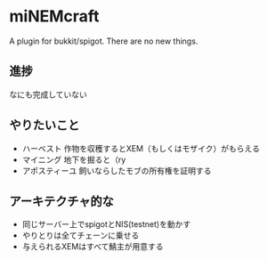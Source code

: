 # miNEMcraft
A plugin for bukkit/spigot.
There are no new things.

## 進捗
なにも完成していない

## やりたいこと
* ハーベスト 作物を収穫するとXEM（もしくはモザイク）がもらえる
* マイニング 地下を掘ると（ry
* アポスティーユ 飼いならしたモブの所有権を証明する

## アーキテクチャ的な
* 同じサーバー上でspigotとNIS(testnet)を動かす
* やりとりは全てチェーンに乗せる
* 与えられるXEMはすべて鯖主が用意する
